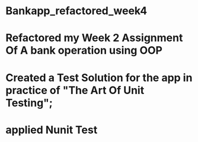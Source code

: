 # Bankapp_refactored_week4
# Refactored my Week 2 Assignment Of A bank operation using OOP
# Created a Test Solution for the app in practice of "The Art Of Unit Testing";
# applied Nunit Test
